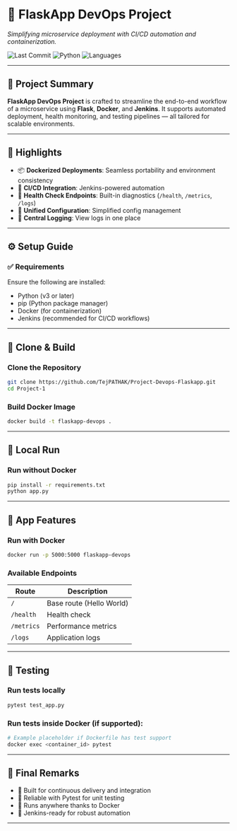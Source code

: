 # 🚀 FlaskApp DevOps Project

*Simplifying microservice deployment with CI/CD automation and containerization.*

![Last Commit](https://img.shields.io/badge/last%20update-today-success)
![Python](https://img.shields.io/badge/codebase-85.4%25%20Python-blue)
![Languages](https://img.shields.io/badge/languages-2-informational)

---

## 📘 Project Summary

**FlaskApp DevOps Project** is crafted to streamline the end-to-end workflow of a microservice using **Flask**, **Docker**, and **Jenkins**. It supports automated deployment, health monitoring, and testing pipelines — all tailored for scalable environments.


---

## 🌟 Highlights

- 📦 **Dockerized Deployments**: Seamless portability and environment consistency  
- 🔁 **CI/CD Integration**: Jenkins-powered automation  
- 📍 **Health Check Endpoints**: Built-in diagnostics (`/health`, `/metrics`, `/logs`)  
- 🔧 **Unified Configuration**: Simplified config management  
- 📑 **Central Logging**: View logs in one place  

---

## ⚙️ Setup Guide

### ✅ Requirements

Ensure the following are installed:

- Python (v3 or later)  
- pip (Python package manager)  
- Docker (for containerization)  
- Jenkins (recommended for CI/CD workflows)  

---

## 🧱 Clone & Build

### Clone the Repository

```bash
git clone https://github.com/TejPATHAK/Project-Devops-Flaskapp.git
cd Project-1
```

### Build Docker Image

```bash
docker build -t flaskapp-devops .
```

---

## 🧪 Local Run

### Run without Docker

```bash
pip install -r requirements.txt
python app.py
```

---

## 🧰 App Features

### Run with Docker

```bash
docker run -p 5000:5000 flaskapp-devops
```

### Available Endpoints

| Route       | Description              |
|-------------|--------------------------|
| `/`         | Base route (Hello World) |
| `/health`   | Health check             |
| `/metrics`  | Performance metrics      |
| `/logs`     | Application logs         |

---

## 🧪 Testing

### Run tests locally

```bash
pytest test_app.py
```

### Run tests inside Docker (if supported):

```bash
# Example placeholder if Dockerfile has test support
docker exec <container_id> pytest
```

---

## 📝 Final Remarks

- 🔄 Built for continuous delivery and integration  
- 🧪 Reliable with Pytest for unit testing  
- 🐋 Runs anywhere thanks to Docker  
- 🚦 Jenkins-ready for robust automation  

---
